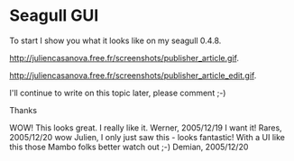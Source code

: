<!-- Name: RFC/LookAndFeel/SeagullGUI -->
<!-- Version: 5 -->
<!-- Last-Modified: 2005/12/20 16:51:32 -->
<!-- Author: demian -->
# Seagull GUI

To start I show you what it looks like on my seagull 0.4.8.

http://juliencasanova.free.fr/screenshots/publisher_article.gif.

http://juliencasanova.free.fr/screenshots/publisher_article_edit.gif.

I'll continue to write on this topic later, please comment ;-)


Thanks

WOW! This looks great. I really like it. Werner, 2005/12/19
I want it! Rares, 2005/12/20
wow Julien, I only just saw this - looks fantastic!  With a UI like this those Mambo folks better watch out ;-)  Demian, 2005/12/20